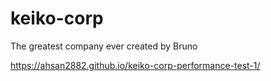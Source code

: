 # keiko-corp
The greatest company ever created by Bruno

https://ahsan2882.github.io/keiko-corp-performance-test-1/
